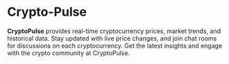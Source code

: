 # Crypto-Pulse
**CryptoPulse** provides real-time cryptocurrency prices, market trends, and historical data. Stay updated with live price changes, and join chat rooms for discussions on each cryptocurrency. Get the latest insights and engage with the crypto community at CryptoPulse.
